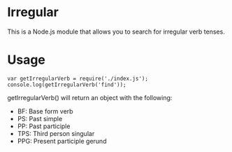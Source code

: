 # Irregular

This is a Node.js module that allows you to search for irregular verb tenses.

# Usage

`
var getIrregularVerb = require('./index.js');
console.log(getIrregularVerb('find'));
`

getIrregularVerb() will return an object with the following:

- BF: Base form verb
- PS: Past simple
- PP: Past participle
- TPS: Third person singular
- PPG: Present participle gerund



